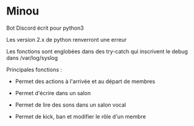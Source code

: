 # Minou

Bot Discord écrit pour python3

Les version 2.x de python renverront une erreur

Les fonctions sont englobées dans des try-catch qui inscrivent le debug dans /var/log/syslog





Principales fonctions :

- Permet des actions à l'arrivée et au départ de membres

- Permet d'écrire dans un salon

- Permet de lire des sons dans un salon vocal

- Permet de kick, ban et modifier le rôle d'un membre
